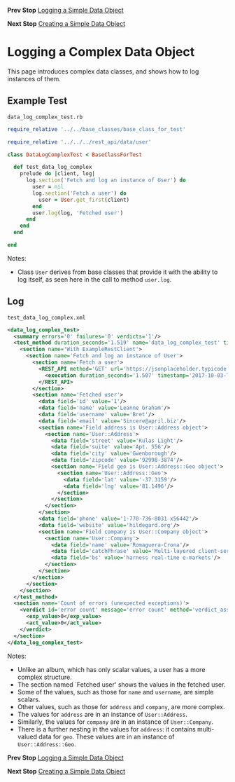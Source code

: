 <!--- GENERATED FILE, DO NOT EDIT --->
**Prev Stop** [Logging a Simple Data Object](./DataLogSimple.md)

**Next Stop** [Creating a Simple Data Object](./DataNewSimple.md)


# Logging a Complex Data Object

This page introduces complex data classes, and shows how to log instances of them.

## Example Test

<code>data_log_complex_test.rb</code>
```ruby
require_relative '../../base_classes/base_class_for_test'

require_relative '../../../rest_api/data/user'

class DataLogComplexTest < BaseClassForTest

  def test_data_log_complex
    prelude do |client, log|
      log.section('Fetch and log an instance of User') do
        user = nil
        log.section('Fetch a user') do
          user = User.get_first(client)
        end
        user.log(log, 'Fetched user')
      end
    end
  end

end
```

Notes:

- Class `User` derives from base classes that provide it with the ability to log itself, as seen here in the call to method `user.log`.

## Log

<code>test_data_log_complex.xml</code>
```xml
<data_log_complex_test>
  <summary errors='0' failures='0' verdicts='1'/>
  <test_method duration_seconds='1.519' name='data_log_complex_test' timestamp='2017-10-03-Tue-12.23.57.625'>
    <section name='With ExampleRestClient'>
      <section name='Fetch and log an instance of User'>
        <section name='Fetch a user'>
          <REST_API method='GET' url='https://jsonplaceholder.typicode.com/users'>
            <execution duration_seconds='1.507' timestamp='2017-10-03-Tue-12.23.57.630'/>
          </REST_API>
        </section>
        <section name='Fetched user'>
          <data field='id' value='1'/>
          <data field='name' value='Leanne Graham'/>
          <data field='username' value='Bret'/>
          <data field='email' value='Sincere@april.biz'/>
          <section name='Field address is User::Address object'>
            <section name='User::Address'>
              <data field='street' value='Kulas Light'/>
              <data field='suite' value='Apt. 556'/>
              <data field='city' value='Gwenborough'/>
              <data field='zipcode' value='92998-3874'/>
              <section name='Field geo is User::Address::Geo object'>
                <section name='User::Address::Geo'>
                  <data field='lat' value='-37.3159'/>
                  <data field='lng' value='81.1496'/>
                </section>
              </section>
            </section>
          </section>
          <data field='phone' value='1-770-736-8031 x56442'/>
          <data field='website' value='hildegard.org'/>
          <section name='Field company is User::Company object'>
            <section name='User::Company'>
              <data field='name' value='Romaguera-Crona'/>
              <data field='catchPhrase' value='Multi-layered client-server neural-net'/>
              <data field='bs' value='harness real-time e-markets'/>
            </section>
          </section>
        </section>
      </section>
    </section>
  </test_method>
  <section name='Count of errors (unexpected exceptions)'>
    <verdict id='error count' message='error count' method='verdict_assert_equal?' outcome='passed' volatile='true'>
      <exp_value>0</exp_value>
      <act_value>0</act_value>
    </verdict>
  </section>
</data_log_complex_test>
```

Notes:

- Unlike an album, which has only scalar values, a user has a more complex structure.
- The section named `Fetched user' shows the values in the fetched user.
- Some of the values, such as those for `name` and `username`, are simple scalars.
- Other values, such as those for `address` and `company`, are more complex.
- The values for `address` are in an instance of `User::Address`.
- Similarly, the values for `company` are in an instance of `User::Company`.
- There is a further nesting in the values for `address`:  it contains multi-valued data for `geo`.  These values are in an instance of `User::Address::Geo`.

**Prev Stop** [Logging a Simple Data Object](./DataLogSimple.md)

**Next Stop** [Creating a Simple Data Object](./DataNewSimple.md)

